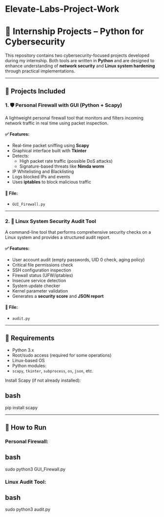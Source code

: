 # Elevate-Labs-Project-Work

# 🔐 Internship Projects – Python for Cybersecurity

This repository contains two cybersecurity-focused projects developed during my internship. Both tools are written in **Python** and are designed to enhance understanding of **network security** and **Linux system hardening** through practical implementations.

---

## 📌 Projects Included

### 1. 🛡️ Personal Firewall with GUI (Python + Scapy)

A lightweight personal firewall tool that monitors and filters incoming network traffic in real time using packet inspection.

#### ✅ Features:
- Real-time packet sniffing using **Scapy**
- Graphical interface built with **Tkinter**
- Detects:
  - High packet rate traffic (possible DoS attacks)
  - Signature-based threats like **Nimda worm**
- IP Whitelisting and Blacklisting
- Logs blocked IPs and events
- Uses **iptables** to block malicious traffic

#### 📁 File:
- `GUI_Firewall.py`

---

### 2. 🧰 Linux System Security Audit Tool

A command-line tool that performs comprehensive security checks on a Linux system and provides a structured audit report.

#### ✅ Features:
- User account audit (empty passwords, UID 0 check, aging policy)
- Critical file permissions check
- SSH configuration inspection
- Firewall status (UFW/iptables)
- Insecure service detection
- System update checker
- Kernel parameter validation
- Generates a **security score** and **JSON report**

#### 📁 File:
- `audit.py`

---

## 🔧 Requirements

- Python 3.x
- Root/sudo access (required for some operations)
- Linux-based OS
- Python modules:
- `scapy`, `tkinter`, `subprocess`, `os`, `json`, etc.

Install Scapy (if not already installed):

## bash
pip install scapy


---

## 🚀 How to Run

### Personal Firewall:

## bash
sudo python3 GUI_Firewall.py


### Linux Audit Tool:

## bash
sudo python3 audit.py
